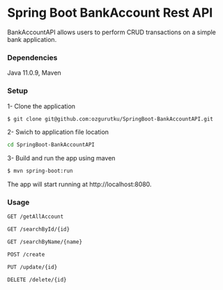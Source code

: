 # Spring Boot BankAccount Rest API

BankAccountAPI allows users to perform CRUD transactions on a simple bank application.

### Dependencies
Java 11.0.9, Maven

### Setup
1- Clone the application
```sh
$ git clone git@github.com:ozgurutku/SpringBoot-BankAccountAPI.git
```
2- Swich to application file location
```sh
cd SpringBoot-BankAccountAPI
```
3- Build and run the app using maven
```sh
$ mvn spring-boot:run
```
The app will start running at http://localhost:8080.

### Usage
```sh
GET /getAllAccount

GET /searchById/{id}

GET /searchByName/{name}

POST /create

PUT /update/{id}

DELETE /delete/{id}
```